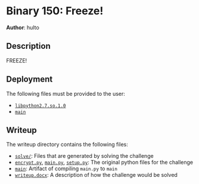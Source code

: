 # Binary 150: Freeze!
**Author**: hulto 

## Description
FREEZE!

## Deployment
The following files must be provided to the user:
- [`libpython2.7.so.1.0`](./libpython2.7.so.1.0)
- [`main`](./main)

## Writeup
The writeup directory contains the following files:
- [`solve/`](./writeup/solve/): Files that are generated by solving the
  challenge
- [`encrypt.py`](./writeup/encrypt.py), [`main.py`](./writeup/main.py),
  [`setup.py`](./writeup/setup.py): The original python files for the challenge
- [`main`](./writeup/main.spec): Artifact of compiling `main.py` to `main`
- [`writeup.docx`](./writeup/writeup.docx): A description of how the challenge
  would be solved